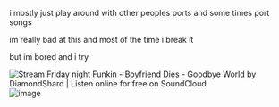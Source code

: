i mostly just play around with other peoples ports and some times port songs

im really bad at this and most of the time i break it

but im bored and i try

<img src="https://i1.sndcdn.com/artworks-J7IJO7zzJ1ZozmHP-QfVSTw-t500x500.jpg" alt="Stream Friday night Funkin - Boyfriend Dies - Goodbye World by DiamondShard  | Listen online for free on SoundCloud"/>![image](https://user-images.githubusercontent.com/119700161/213749499-c8c5d5a3-33d6-465a-9997-77888eb5239c.png)
